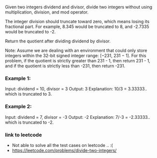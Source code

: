 Given two integers dividend and divisor, divide two integers without using multiplication, division, and mod operator.


The integer division should truncate toward zero, which means losing its fractional part. For example, 8.345 would be truncated to 8, and -2.7335 would be truncated to -2.


Return the quotient after dividing dividend by divisor.


Note: Assume we are dealing with an environment that could only store integers within the 32-bit signed integer range: [−231, 231 − 1]. For this problem, if the quotient is strictly greater than 231 - 1, then return 231 - 1, and if the quotient is strictly less than -231, then return -231.

### Example 1:

Input: dividend = 10, divisor = 3
Output: 3
Explanation: 10/3 = 3.33333.. which is truncated to 3.


### Example 2:

Input: dividend = 7, divisor = -3
Output: -2
Explanation: 7/-3 = -2.33333.. which is truncated to -2.

### link to leetcode

- Not able to solve all the test cases on leetcode .. :(
- https://leetcode.com/problems/divide-two-integers/
 

